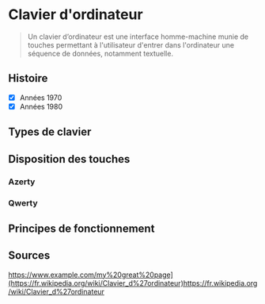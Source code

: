 # Clavier d'ordinateur

> Un clavier d’ordinateur est une interface homme-machine munie de touches permettant à l'utilisateur d'entrer dans l'ordinateur une séquence de données, notamment textuelle. 

## Histoire

- [X] Années 1970
- [X] Années 1980

## Types de clavier

## Disposition des touches

### Azerty
### Qwerty

## Principes de fonctionnement

## Sources
<https://www.example.com/my%20great%20page](https://fr.wikipedia.org/wiki/Clavier_d%27ordinateur)https://fr.wikipedia.org/wiki/Clavier_d%27ordinateur>

